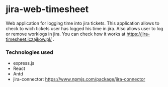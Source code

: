 # jira-web-timesheet

Web application for logging time into jira tickets. 
This application allows to check to wich tickets user has logged his time in jira.
Also allows user to log or remove worklogs in jira.
You can check how it works at https://jira-timesheet.iczajkow.pl/ .

### Technologies used
 * express.js
 * React
 * Antd
 * jira-connector: https://www.npmjs.com/package/jira-connector
